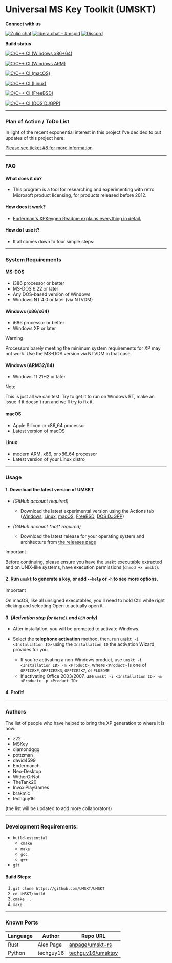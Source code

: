 # Universal MS Key Toolkit (UMSKT)

**Connect with us**

[![Zulip chat](https://img.shields.io/badge/zulip-join_chat-brightgreen.svg)](https://umskt.zulipchat.com)
[![libera.chat - #mspid](https://img.shields.io/badge/libera.chat-%23mspid-brightgreen)](https://web.libera.chat/gamja/?nick=Guest?#mspid)
[![Discord](https://dcbadge.vercel.app/api/server/cUZxfNNSdt?style=flat)](https://discord.gg/PpBSpuphWM)

**Build status**

[![C/C++ CI (Windows x86+64)](https://github.com/UMSKT/UMSKT/actions/workflows/windows-x86-x64.yml/badge.svg)](../../actions/workflows/windows-x86-x64.yml)

[![C/C++ CI (Windows ARM)](https://github.com/UMSKT/UMSKT/actions/workflows/windows-arm.yml/badge.svg)](../../actions/workflows/windows-arm.yml)

[![C/C++ CI (macOS)](https://github.com/UMSKT/UMSKT/actions/workflows/macos.yml/badge.svg)](../../actions/workflows/macos.yml)

[![C/C++ CI (Linux)](https://github.com/UMSKT/UMSKT/actions/workflows/linux.yml/badge.svg)](../../actions/workflows/linux.yml)

[![C/C++ CI (FreeBSD)](https://github.com/UMSKT/UMSKT/actions/workflows/freebsd.yml/badge.svg)](../../actions/workflows/freebsd.yml)

[![C/C++ CI (DOS DJGPP)](https://github.com/UMSKT/UMSKT/actions/workflows/dos-djgpp.yml/badge.svg)](../../actions/workflows/dos-djgpp.yml)

------

### Plan of Action / ToDo List

In light of the recent exponential interest in this project I've decided to put updates of this project here:

[Please see ticket #8 for more information](https://github.com/UMSKT/UMSKT/issues/8)

------

### **FAQ**

#### **What does it do?**

* This program is a tool for researching and experimenting with retro Microsoft product licensing, for products released before 2012.

#### **How does it work?**

* [Enderman's XPKeygen Readme explains everything in detail.](https://github.com/Endermanch/XPKeygen)

#### **How do I use it?**

* It all comes down to four simple steps:

------

### System Requirements
#### MS-DOS
* i386 processor or better
* MS-DOS 6.22 or later
* Any DOS-based version of Windows
* Windows NT 4.0 or later (via NTVDM)
#### Windows (x86/x64)
* i686 processor or better
* Windows XP or later

> [!WARNING]
> Processors barely meeting the minimum system requirements for XP may not work. Use the MS-DOS version via NTVDM in that case.

#### Windows (ARM32/64)
* Windows 11 21H2 or later

> [!NOTE]
> This is just all we can test. Try to get it to run on Windows RT, make an issue if it doesn't run and we'll try to fix it.
#### macOS
* Apple Silicon or x86_64 processor
* Latest version of macOS
#### Linux
* modern ARM, x86, or x86_64 processor
* Latest version of your Linux distro

------

### **Usage**
#### 1. Download the latest version of UMSKT

* *(GitHub account required)*
    * Download the latest experimental version using the Actions tab ([Windows](../../actions/workflows/windows.yml?query=branch%3Amaster+is%3Asuccess), [Linux](../../actions/workflows/linux.yml?query=branch%3Amaster+is%3Asuccess), [macOS](../../actions/workflows/macos.yml?query=branch%3Amaster+is%3Asuccess), [FreeBSD](../../actions/workflows/freebsd.yml?query=branch%3Amaster+is%3Asuccess), [DOS DJGPP](../../actions/workflows/dos-djgpp.yml?query=branch%3Amaster+is%3Asuccess))


* *(GitHub account \*not\* required)*
    * Download the latest release for your operating system and architecture from [the releases page](../../releases)

> [!IMPORTANT]
> Before continuing, please ensure you have the `umskt` executable extracted and on UNIX-like systems, have execution permissions (`chmod +x umskt`).

#### 2. Run `umskt` to generate a key, or add `--help` or `-h` to see more options.
> [!IMPORTANT]
> On macOS, like all unsigned executables, you'll need to hold Ctrl while right clicking and selecting Open to actually open it.

#### 3. *(Activation step for `Retail` and `OEM` only)*
* After installation, you will be prompted to activate Windows.


* Select the **telephone activation** method, then, run `umskt -i <Installation ID>` using the `Installation ID` the activation Wizard provides for you
   * If you're activating a non-Windows product, use `umskt -i <Installation ID> -m <Product>`, where `<Product>` is one of `OFFICEXP`, `OFFICE2K3`, `OFFICE2K7`, or `PLUSDME`
   * If activating Office 2003/2007, use `umskt -i <Installation ID> -m <Product> -p <Product ID>`

#### 4. Profit!


------


### Authors
The list of people who have helped to bring the XP generation to where it is now:
* z22
* MSKey
* diamondggg
* pottzman
* david4599
* Endermanch
* Neo-Desktop
* WitherOrNot
* TheTank20
* InvoxiPlayGames
* brakmic
* techguy16

(the list will be updated to add more collaborators)

------

### **Development Requirements:**

* `build-essential`
  * `cmake`
  * `make`
  * `gcc`
  * `g++`
* `git`

#### Build Steps:

1. `git clone https://github.com/UMSKT/UMSKT`
2. `cd UMSKT/build`
3. `cmake ..`
4. `make`


-----

### **Known Ports**

| Language | Author    | Repo URL                                                  |
|----------|-----------|-----------------------------------------------------------|
| Rust     | Alex Page | [anpage/umskt-rs](https://github.com/anpage/umskt-rs)     |
| Python   | techguy16 | [techguy16/umsktpy](https://github.com/techguy16/umsktpy) |
